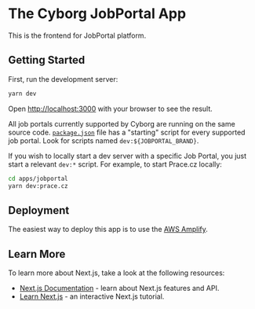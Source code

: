 # The Cyborg JobPortal App

This is the frontend for JobPortal platform.

## Getting Started

First, run the development server:

```bash
yarn dev
```

Open [http://localhost:3000][localhost] with your browser to see the result.

All job portals currently supported by Cyborg are running on the same source code.
[`package.json`](./package.json) file has a "starting" script for every supported
job portal. Look for scripts named `dev:${JOBPORTAL_BRAND}`.

If you wish to locally start a dev server with a specific Job Portal, you just start
a relevant `dev:*` script. For example, to start Prace.cz locally:

```bash
cd apps/jobportal
yarn dev:prace.cz
```

## Deployment

The easiest way to deploy this app is to use the [AWS Amplify][aws-amplify].

## Learn More

To learn more about Next.js, take a look at the following resources:

- [Next.js Documentation][docs-next-js] - learn about Next.js features and API.
- [Learn Next.js][learn-next] - an interactive Next.js tutorial.

[localhost]: http://localhost:3000
[aws-amplify]: https://docs.aws.amazon.com/amplify/latest/userguide/deploy-nextjs-app.html
[docs-next-js]: https://nextjs.org/docs
[learn-next]: https://nextjs.org/learn
